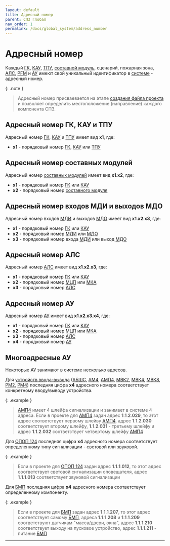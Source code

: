 ```yaml
---
layout: default
title: Адресный номер
parent: СПЗ Глобал
nav_order: 1
permalink: /docs/global_system/address_number
---
```


# Адресный номер
Каждый [ГК], [КАУ], [ТПУ], [составной модуль], сценарий, пожарная зона, [АЛС], [PFM] и [АУ] имеют свой уникальный идентификатор в [системе] - адресный номер.

{: .note }
> Адресный номер присваевается на этапе [создания файла проекта] и позволяет определить местоположение (направление) каждого компонента СПЗ.

## Адресный номер ГК, КАУ и ТПУ
Адресный номер [ГК], [КАУ] и [ТПУ] имеет вид **x1**, где:
- **x1** - порядковый номер [ГК], [КАУ] или [ТПУ]

## Адресный номер составных модулей
Адресный номер [составных модулей] имеет вид **x1**.**x2**, где:
- **x1** - порядковый номер [ГК] или [КАУ]
- **x2** - порядковый номер [составного модуля]

## Адресный номер входов МДИ и выходов МДО
Адресный номер входов [МДИ] и выходов [МДО] имеет вид **x1**.**x2**.**x3**, где:
- **x1** - порядковый номер [ГК] или [КАУ]
- **x2** - порядковый номер [МДИ] или [МДО]
- **x3** - порядковый номер входа [МДИ] или выход [МДО]

## Адресный номер АЛС
Адресный номер [АЛС] имеет вид **x1**.**x2**.**x3**, где:
- **x1** - порядковый номер [ГК] или [КАУ]
- **x2** - порядковый номер [МЦП] или [МКА]
- **x3** - порядковый номер [АЛС]

## Адресный номер АУ
Адресный номер [АУ] имеет вид **x1**.**x2**.**x3**.**x4**, где:
- **x1** - порядковый номер [ГК] или [КАУ]
- **x2** - порядковый номер [МЦП] или [МКА]
- **x3** - порядковый номер [АЛС]
- **x4** - порядковый номер [АУ]

## Многоадресные АУ
Некоторые [АУ] занимают в системе несколько адресов.

Для <a href="/gk_manual/docs/global_system/address_devices#устройства-ввода-вывода">устройств ввода-вывода</a> (<a href="/gk_manual/docs/global_system/address_devices#барьер-шлейфов-сигнализации-адресный-абшс-r2">АБШС</a>, <a href="/gk_manual/docs/global_system/address_devices#метка-адресная-ам4-r2">АМ4</a>, <a href="/gk_manual/docs/global_system/address_devices#метка-адресная-пожарная-амп4-r2">АМП4</a>, <a href="/gk_manual/docs/global_system/address_devices#модуль-выходов-с-контролем-мвк2-r2">МВК2</a>, <a href="/gk_manual/docs/global_system/address_devices#модуль-выходов-с-контролем-мвк4-r2">МВК4</a>, <a href="/gk_manual/docs/global_system/address_devices#модуль-выходов-с-контролем-мвк8-r2">МВК8</a>, <a href="/gk_manual/docs/global_system/address_devices#модуль-релейный-рм2-r2">РМ2</a>, <a href="/gk_manual/docs/global_system/address_devices#модуль-релейный-рм4-r2">РМ4</a>) последняя цифра **x4** адресного номера соответствует конкретному вводу/выводу устройства.

{: .example }
> <a href="/gk_manual/docs/global_system/address_devices#метка-адресная-пожарная-амп4-r2">АМП4</a> имеет 4 шлейфа сигнализации и занимает в системе 4 адреса. Если в проекте для <a href="/gk_manual/docs/global_system/address_devices#метка-адресная-пожарная-амп4-r2">АМП4</a> задан адрес **1**.**1**.**2**.**029**, то этот адрес соответствует первому шлейву <a href="/gk_manual/docs/global_system/address_devices#метка-адресная-пожарная-амп4-r2">АМП4</a>, адрес **1**.**1**.**2**.**030** соответствует второму шлейфу, **1**.**1**.**2**.**031** - третьему шлейфу и адрес **1**.**1**.**2**.**032** соответствует четвертому шлейфу <a href="/gk_manual/docs/global_system/address_devices#метка-адресная-пожарная-амп4-r2">АМП4</a>

Для <a href="/gk_manual/docs/global_system/address_devices#оповещатель-охранно-пожарный-комбинированный-свето-звуковой-адресный-опоп-124-r2">ОПОП 124</a> последняя цифра **x4** адресного номера соответствует определенному типу сигнализации - световой или звуковой.

{: .example }
> Если в проекте для <a href="/gk_manual/docs/global_system/address_devices#оповещатель-охранно-пожарный-комбинированный-свето-звуковой-адресный-опоп-124-r2">ОПОП 124</a> задан адрес **1**.**1**.**1**.**012**, то этот адрес соответствует световой сигнализации оповещателя, адрес **1**.**1**.**1**.**013** соответствует звуковой сигнализации

Для <a href="/gk_manual/docs/global_system/address_devices#блок-модульного-пожаротушения-бмп-r2">БМП</a> последняя цифра **x4** адресного номера соответствует определенному компоненту.

{: .example }
> Если в проекте для <a href="/gk_manual/docs/global_system/address_devices#блок-модульного-пожаротушения-бмп-r2">БМП</a> задан адрес **1**.**1**.**1**.**207**, то этот адрес соответствует самому <a href="/gk_manual/docs/global_system/address_devices#блок-модульного-пожаротушения-бмп-r2">БМП</a>, адреса **1**.**1**.**1**.**208** и **1**.**1**.**1**.**209** соответствуют датчикам "масса/двери, окна", адрес **1**.**1**.**1**.**210** соответствует выходу на пусковое устройство, адрес **1**.**1**.**1**.**211** - питание <a href="/gk_manual/docs/global_system/address_devices#блок-модульного-пожаротушения-бмп-r2">БМП</a>

---

[ГК]: /gk_manual/docs/gk#гк
[КАУ]: /gk_manual/docs/kau#кау
[ТПУ]: /gk_manual/docs/tpu#тпу
[составной модуль]: /gk_manual/docs/composite_modules#составные-модули
[составных модулей]: /gk_manual/docs/composite_modules#составные-модули
[составного модуля]: /gk_manual/docs/composite_modules#составные-модули
[АЛС]: /gk_manual/docs/global_system/communications_lines#адресная-линия-связи
[PFM]: /gk_manual/docs/global_system/communications_lines#цифровая-линия-связи
[АУ]: /gk_manual/docs/address_devices#адресные-устройства
[системе]: /gk_manual/docs/global_system#спз-глобал
[создания файла проекта]: /gk_manual/docs/global_system#конфигурирование
[МДИ]: /gk_manual/docs/composite_modules#модуль-дискретных-входных-сигналов-с-контролем-цепи
[МДО]: /gk_manual/docs/composite_modules#модуль-дискретных-выходных-сигналов-с-контролем-цепи
[МЦП]: /gk_manual/docs/composite_modules#модуль-центрального-процессора
[МКА]: /gk_manual/docs/composite_modules#модуль-кольцевых-адресных-линий-связи
